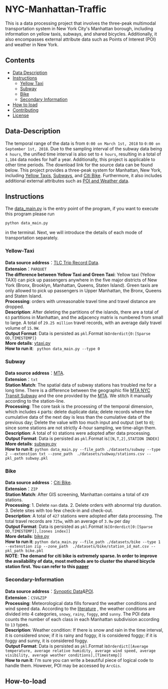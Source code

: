 # NYC-Manhattan-Traffic
This is a data processing project that involves the three-peak multimodal transportation system in New York City's Manhattan borough, including information on yellow taxis, subways, and shared bicycles. Additionally, it also encompasses external attribute data such as Points of Interest (POI) and weather in New York.


## Contents

- [Data Description](#Data-Description)
- [Instructions](#Instructions)
	- [Yellow Taxi](#Yellow-Taxi)
	- [Subway](#Subway)
  	- [Bike](#Bike)
  	- [Secondary Information](#Secondary-Information)
- [How to load](#How-to-load)
- [Contributing](#contributing)
- [License](#license)


## Data-Description
The temporal range of the data is from `0:00 on March 1st, 2018` to `0:00 on September 1st, 2018`. Due to the sampling interval of the subway data being `4 hours`, the unified time interval is also set to `4 hours`, resulting in a total of `1,104` data nodes for half a year. Additionally, this project is applicable to other time periods. The download link for the source data can be found below. This project provides a three-peak system for Manhattan, New York, including [Yellow Taxis](datasets/yellow_taxi), [Subways](datasets/subway), and [Citi Bike](datasets/bike). Furthermore, it also includes additional external attributes such as [POI and Weather data](datasets/external).


## Instructions
The [data_main.py](data_main.py) is the entry point of the program, if you want to execute this program please run 
```
python data_main.py
```

in the terminal.
Next, we will introduce the details of each mode of transportation separately.

### Yellow-Taxi
**Data source address**：[TLC Trip Record Data](https://www.nyc.gov/site/tlc/about/tlc-trip-record-data.page).  
**Extension**：```PARQUET```     
**The difference between Yellow Taxi and Green Taxi**: Yellow taxi (Yellow TAXI) can pick up passengers anywhere in the five major districts of New York (Bronx, Brooklyn, Manhattan, Queens, Staten Island). Green taxis are only allowed to pick up passengers in Upper Manhattan, the Bronx, Queens and Staten Island.  
**Processing**: orders with unreasonable travel time and travel distance are dropped.    
**Description**: After deleting the partitions of the islands, there are a total of ``63`` partitions in Manhattan, and the adjacency matrix is numbered from small to large. A total of ``29.25 million`` travel records, with an average daily travel volume of ``15.9W``.   
**Output Format**: Data is persisted as `pkl`.Format is`Orderdict{0:[Sparse OD,TIMESTEMP]}`    
**More details**: [ytaxi.py](datasets/yellow_taxi/ytaxi.py)    
**How to run it**: ``` python data_main.py --type 0```    


### Subway
**Data source address**：[MTA](https://toddwschneider.com/dashboards/nyc-subway-turnstiles/).  
**Extension**：```txt```   
**Station Match**:  The spatial data of subway stations has troubled me for a long time. There is a difference between the geographic file [MTA NYC Transit Subway](https://archive.nyu.edu/handle/2451/34759) and the one provided by the [MTA](https://github.com/toddwschneider/nyc-subway-turnstile-data/blob/master/lib/stations.csv). We stitch it manually according to the station-line.   
**Processing**: The core task is the processing of the temporal dimension, which includes `4` parts: delete duplicate data; delete records where the cumulative data of the next day is less than the cumulative data of the previous day; Delete the value with too much input and output (set to `0`); since some stations are not strictly 4-hour sampling, we time-align them.  
**Description**: A total of `93` stations were adopted after data processing.   
**Output Format**: Data is persisted as `pkl`.Format is`[[N,T,2],STATION INDEX]`  
**More details**: [subway.py](datasets/subway/subway.py)  
**How to run it**: ```python data_main.py --file_path ./datasets/subway --type 2 --extenstion txt --zone_path  ./datasets/subway/stations.csv --pkl_path subway.pkl```


### Bike
**Data source address**：[Citi Bike](https://citibikenyc.com/system-data).  
**Extension**：```ZIP```   
**Station Match**:  After GIS screening, Manhattan contains a total of `439` stations.   
**Processing**:   1. Delete `nan` data. 2. Delete orders with abnormal trip duration. 3. Delete sites with too few check-in and check-out.   
**Description**: A total of `427` stations were adopted after data processing. The total travel records are `725w`, with an average of `3.9w` per day  
**Output Format**: Data is persisted as `pkl`.Format is`[Orderdict[0:[Sparse OD,TIMESTEMP]],[zones index]]`  
**More details**: [bike.py](datasets/bike/bike.py)  
**How to run it**: ```python data_main.py --file_path ./datasets/bike --type 1 --extenstion zip --zone_path  ./datasets/bike/station_id_mat.csv --pkl_path bike.pkl```  
**NOTE**: **The demand for citi bike is extremely sparse. In order to improve the availability of data, most methods are to cluster the shared bicycle station first. You can refer to this [paper](https://dl.acm.org/doi/abs/10.1145/2820783.2820837)**  



### Secondary-Information
**Data source address**：[Synoptic Data](https://developers.synopticdata.com/)&[POI](https://data.cityofnewyork.us/City-Government/Points-Of-Interest/rxuy-2muj).  
**Extension**：```CSV&ZIP```     
**Processing**: Meteorological data fills forward the weather conditions and wind speed data. According to the [literature](https://dl.acm.org/doi/abs/10.1145/2820783.2820837)  , the weather conditions are divided into 4 categories, `snowy`, `rainy`, `foggy`, and `sunny`. The POI data counts the number of each class in each Manhattan subdivision according to `13` types.  
**Description**: Weather condition: If there is snow and rain in the time interval, it is considered snow; if it is rainy and foggy, it is considered foggy; if it is foggy and sunny, it is considered foggy.  
**Output Format**: Data is persisted as `pkl`.Format is`Orderdict[[Average temperature, average relative humidity, average wind speed, average visibility, average weather conditions],[Timestemp]]`   
**How to run it**: I'm sure you can write a beautiful piece of logical code to handle them. However, POI may be accessed by `ArcGis`.



## How-to-load







